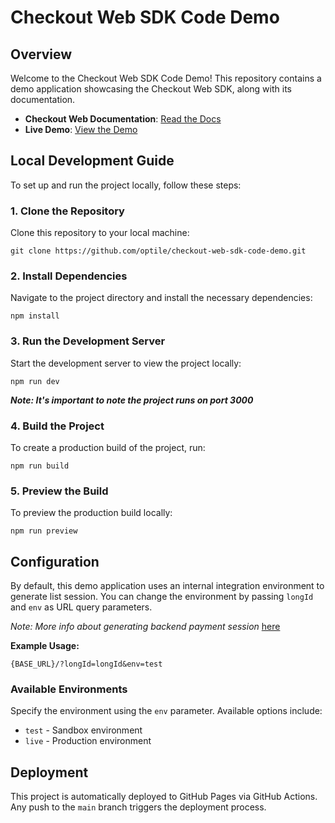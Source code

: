 

# Checkout Web SDK Code Demo

## Overview

Welcome to the Checkout Web SDK Code Demo! This repository contains a demo application showcasing the Checkout Web SDK, along with its documentation.
-   **Checkout Web Documentation**: [Read the Docs](https://checkoutdocs.payoneer.com/docs/getting-started-checkout-web-sdk)
-   **Live Demo**: [View the Demo](https://optile.github.io/checkout-web-sdk-code-demo/)

## Local Development Guide

To set up and run the project locally, follow these steps:

### 1. Clone the Repository

Clone this repository to your local machine:

    git clone https://github.com/optile/checkout-web-sdk-code-demo.git

### 2. Install Dependencies

Navigate to the project directory and install the necessary dependencies:

    npm install

### 3. Run the Development Server

Start the development server to view the project locally:

    npm run dev
***Note: It's important to note the project runs on port 3000***

### 4. Build the Project

To create a production build of the project, run:

    npm run build

### 5. Preview the Build

To preview the production build locally:

    npm run preview

## Configuration

By default, this demo application uses an internal integration environment to generate list session. You can change the environment by passing `longId` and `env` as URL query parameters.

*Note: More info about generating backend payment session* [here](https://checkoutdocs.payoneer.com/docs/basic-integration-checkout-web-sdk)

**Example Usage:**

    {BASE_URL}/?longId=longId&env=test

### Available Environments

Specify the environment using the `env` parameter. Available options include:

-   `test` - Sandbox environment
-   `live` - Production environment

## Deployment

This project is automatically deployed to GitHub Pages via GitHub Actions. Any push to the `main` branch triggers the deployment process.

